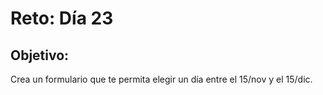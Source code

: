 # Reto: Día 23

## Objetivo:
Crea un formulario que te permita elegir un día entre el 15/nov y el 15/dic.